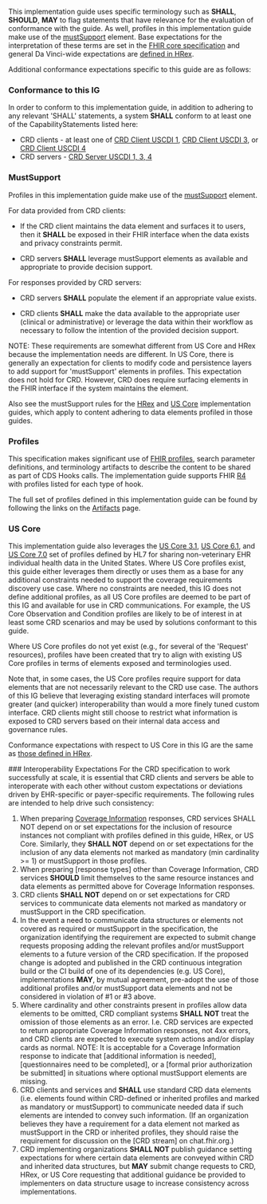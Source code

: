 This implementation guide uses specific terminology such as **SHALL**, **SHOULD**, **MAY** to flag statements that have relevance for the evaluation of conformance with the guide.  As well, profiles in this implementation guide make use of the [mustSupport]({{site.data.fhir.path}}profiling.html#mustsupport) element.  Base expectations for the interpretation of these terms are set in the [FHIR core specification]({{site.data.fhir.path}}conformance-rules.html#conflang) and general Da Vinci-wide expectations are [defined in HRex]({{site.data.fhir.ver.hrex}}/conformance.html).

Additional conformance expectations specific to this guide are as follows:

### Conformance to this IG
In order to conform to this implementation guide, in addition to adhering to any relevant 'SHALL' statements, a system **SHALL** conform to at least one of the CapabilityStatements listed here:
* CRD clients - at least one of [CRD Client USCDI 1](CapabilityStatement-crd-client3.1.html), [CRD Client USCDI 3](CapabilityStatement-crd-client6.1.html), or [CRD Client USCDI 4](CapabilityStatement-crd-client7.0.html)
* CRD servers - [CRD Server USCDI 1, 3, 4](CapabilityStatement-crd-server.html)

### MustSupport
Profiles in this implementation guide make use of the [mustSupport]({{site.data.fhir.path}}profiling.html#mustsupport) element.

For data provided from CRD clients:

* If the CRD client maintains the data element and surfaces it to users, then it **SHALL** be exposed in their FHIR interface when the data exists and privacy constraints permit.

* CRD servers **SHALL** leverage mustSupport elements as available and appropriate to provide decision support.

For responses provided by CRD servers:

* CRD servers **SHALL** populate the element if an appropriate value exists. 

* CRD clients **SHALL** make the data available to the appropriate user (clinical or administrative) or leverage the data within their workflow as necessary to follow the intention of the provided decision support.

NOTE: These requirements are somewhat different from US Core and HRex because the implementation needs are different. In US Core, there is generally an expectation for clients to modify code and persistence layers to add support for 'mustSupport' elements in profiles. This expectation does not hold for CRD. However, CRD does require surfacing elements in the FHIR interface if the system maintains the element.

Also see the mustSupport rules for the [HRex]({{site.data.fhir.ver.hrex}}/conformance.html#mustsupport) and [US Core]({{site.data.fhir.ver.uscore7}}/must-support.html) implementation guides, which apply to content adhering to data elements profiled in those guides.

### Profiles
This specification makes significant use of [FHIR profiles]({{site.data.fhir.path}}profiling.html), search parameter definitions, and terminology artifacts to describe the content to be shared as part of CDS Hooks calls. The implementation guide supports FHIR [R4]({{site.data.fhir.path}}) with profiles listed for each type of hook.

The full set of profiles defined in this implementation guide can be found by following the links on the [Artifacts](allartifacts.html) page.

### US Core
This implementation guide also leverages the [US Core 3.1]({{site.data.fhir.ver.uscore3}}), [US Core 6.1]({{site.data.fhir.ver.uscore6}}), and [US Core 7.0]({{site.data.fhir.ver.uscore7}}) set of profiles defined by HL7 for sharing non-veterinary EHR individual health data in the United States. Where US Core profiles exist, this guide either leverages them directly or uses them as a base for any additional constraints needed to support the coverage requirements discovery use case. Where no constraints are needed, this IG does not define additional profiles, as all US Core profiles are deemed to be part of this IG and available for use in CRD communications. For example, the US Core Observation and Condition profiles are likely to be of interest in at least some CRD scenarios and may be used by solutions conformant to this guide.

Where US Core profiles do not yet exist (e.g., for several of the 'Request' resources), profiles have been created that try to align with existing US Core profiles in terms of elements exposed and terminologies used.

Note that, in some cases, the US Core profiles require support for data elements that are not necessarily relevant to the CRD use case. The authors of this IG believe that leveraging existing standard interfaces will promote greater (and quicker) interoperability than would a more finely tuned custom interface. CRD clients might still choose to restrict what information is exposed to CRD servers based on their internal data access and governance rules.

Conformance expectations with respect to US Core in this IG are the same as [those defined in HRex]({{site.data.fhir.ver.hrex}}/conformance.html#uscore).

<div class="new-content"  markdown="1">
<a name="FHIR-50216"> </a>
### Interoperability Expectations
For the CRD specification to work successfully at scale, it is essential that CRD clients and servers be able to interoperate with each other without custom expectations or deviations driven by EHR-specific or payer-specific requirements.  The following rules are intended to help drive such consistency:

1. When preparing [Coverage Information]() responses, CRD services SHALL NOT depend on or set expectations for the inclusion of resource instances not compliant with profiles defined in this guide, HRex, or US Core.  Similarly, they **SHALL NOT** depend on or set expectations for the inclusion of any data elements not marked as mandatory (min cardinality >= 1) or mustSupport in those profiles.
2. When preparing [response types] other than Coverage Information, CRD services **SHOULD** limit themselves to the same resource instances and data elements as permitted above for Coverage Information responses.
3. CRD clients **SHALL NOT** depend on or set expectations for CRD services to communicate data elements not marked as mandatory or mustSupport in the CRD specification.
4. In the event a need to communicate data structures or elements not covered as required or mustSupport in the specification, the organization identifying the requirement are expected to submit change requests proposing adding the relevant profiles and/or mustSupport elements to a future version of the CRD specification.  If the proposed change is adopted and published in the CRD continuous integration build or the CI build of one of its dependencies (e.g. US Core), implementations **MAY**, by mutual agreement, pre-adopt the use of those additional profiles and/or mustSupport data elements and not be considered in violation of #1 or #3 above.
5. Where cardinality and other constraints present in profiles allow data elements to be omitted, CRD compliant systems **SHALL NOT** treat the omission of those elements as an error.  I.e. CRD services are expected to return appropriate Coverage Information responses, not 4xx errors, and CRD clients are expected to execute system actions and/or display cards as normal.
NOTE: It is acceptable for a Coverage Information response to indicate that [additional information is needed], [questionnaires need to be completed], or a [formal prior authorization be submitted] in situations where optional mustSupport elements are missing.
6. CRD clients and services and **SHALL** use standard CRD data elements (i.e. elements found within CRD-defined or inherited profiles and marked as mandatory or mustSupport) to communicate needed data if such elements are intended to convey such information.  (If an organization believes they have a requirement for a data element not marked as mustSupport in the CRD or inherited profiles, they should raise the requirement for discussion on the [CRD stream] on chat.fhir.org.)
7. CRD implementing organizations **SHALL NOT** publish guidance setting expectations for where certain data elements are conveyed within CRD and inherited data structures, but **MAY** submit change requests to CRD, HRex, or US Core requesting that additional guidance be provided to implementers on data structure usage to increase consistency across implementations.
</div>